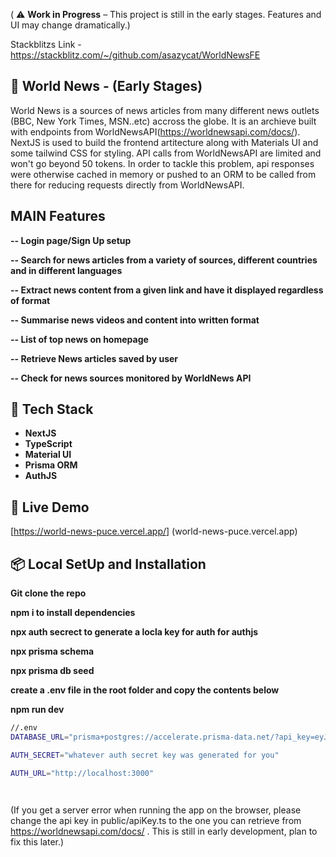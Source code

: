 ( ⚠️ **Work in Progress** – This project is still in the early stages. Features and UI may change dramatically.)

Stackblitzs Link - https://stackblitz.com/~/github.com/asazycat/WorldNewsFE
## 📰 World News - (Early Stages)

World News is a sources of news articles from many different news outlets (BBC, New York Times, MSN..etc) accross the globe. It is an archieve built with endpoints from WorldNewsAPI(https://worldnewsapi.com/docs/). NextJS is used to build the frontend artitecture along with Materials UI and some tailwind CSS for styling. API calls from WorldNewsAPI are limited and won't go beyond 50 tokens. In order to tackle this problem, api responses were otherwise cached in memory or pushed to an ORM to be called from there for reducing requests directly from WorldNewsAPI.  

## MAIN Features

**-- Login page/Sign Up setup**

**-- Search for news articles from a variety of sources, different countries and in different languages** 

**-- Extract news content from a given link and have it displayed regardless of format**

**-- Summarise news videos and content into written format**

**-- List of top news on  homepage**

**-- Retrieve News articles saved by user**

**-- Check for news sources monitored by WorldNews API**

## 🚀 Tech Stack

- **NextJS**
- **TypeScript**
- **Material UI**
- **Prisma ORM**
- **AuthJS**



## 🔗 Live Demo

[https://world-news-puce.vercel.app/] (world-news-puce.vercel.app)

## 📦 Local SetUp and Installation

**Git clone the repo** 

**npm i to install dependencies**

**npx auth secrect to generate a locla key for auth for authjs**

**npx prisma schema**

**npx prisma db seed**

**create a .env file in the root folder and copy the contents below**

**npm run dev**

```bash
//.env
DATABASE_URL="prisma+postgres://accelerate.prisma-data.net/?api_key=eyJhbGciOiJIUzI1NiIsInR5cCI6IkpXVCJ9.eyJqd3RfaWQiOjEsInNlY3VyZV9rZXkiOiJza19VbEVGUHJrZUdIMGdxTURBQzFSZVAiLCJhcGlfa2V5IjoiMDFLNjlQUUtWOFA1VEFQU05ENFk5RkdSQTUiLCJ0ZW5hbnRfaWQiOiJhMDE3ZmYyZmU3NmExNDYzY2RlOWU0NzUwMmRiZTQ5OTM5Nzg5N2IwMzIwZWZkZmEwZTBjNWM5YTE1ZjNjYmQ4IiwiaW50ZXJuYWxfc2VjcmV0IjoiZmQ0YzZhNGYtZGE2YS00ZDQxLWFhMTMtZWQxNWMzNjI5MmJjIn0.7JRJZLkcUdfQ-jhvenE3qxlbrhQwPsNhxfS65ZbgOq0"

AUTH_SECRET="whatever auth secret key was generated for you"

AUTH_URL="http://localhost:3000"

 

```

(If you get a server error when running the app on the browser, please change the api key in public/apiKey.ts to the one you can retrieve from https://worldnewsapi.com/docs/ . This is still in early development, plan to fix this later.)


